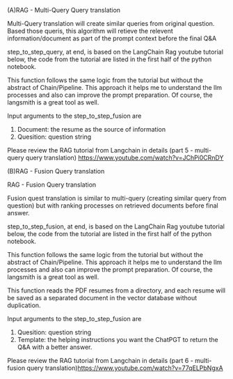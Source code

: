 (A)RAG - Multi-Query Query translation

Multi-Query translation will create similar queries from original question. Based those
queris, this algorithm will retieve the relevent information/document as part of the
prompt context before the final Q&A

step_to_step_query, at end, is based on the LangChain Rag youtube tutorial below, the code from the tutorial are 
listed in the first half of the python notebook. 


This function follows the same logic from the tutorial but without the abstract of Chain/Pipeline. This approach
it helps me to understand the llm processes and also can improve the prompt preparation.
Of course, the langsmith is a great tool as well. 


Input arguments to the step_to_step_fusion are
1. Document: the resume as the source of information
2. Quesition: question string

Please review the RAG tutorial from Langchain in details (part 5 - multi-query query translation)
https://www.youtube.com/watch?v=JChPi0CRnDY

(B)RAG - Fusion Query translation

RAG - Fusion Query translation

Fusion quest translation is similar to multi-query (creating similar query from question) 
but with ranking processes on retrieved documents before final answer.

step_to_step_fusion, at end, is based on the LangChain Rag youtube tutorial below, the code from the tutorial are 
listed in the first half of the python notebook. 

This function follows the same logic from the tutorial but without the abstract of Chain/Pipeline. This approach
it helps me to understand the llm processes and also can improve the prompt preparation.
Of course, the langsmith is a great tool as well. 

This function reads the PDF resumes from a directory, and each resume will be saved 
as a separated document in the vector database without duplication. 

Input arguments to the step_to_step_fusion are
1. Quesition: question string
2. Template:  the helping instructions you want the ChatPGT to return the Q&A 
with a better answer.

Please review the RAG tutorial from Langchain in details 
(part 6 - multi-fusion query translation)https://www.youtube.com/watch?v=77qELPbNgxA


